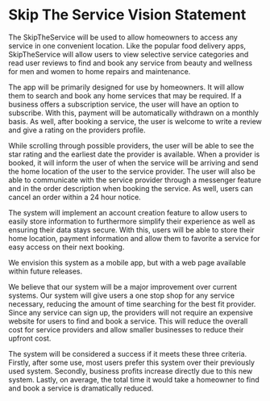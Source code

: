 #  Skip The Service Vision Statement

The SkipTheService will be used to allow homeowners to access any service in one convenient location.  Like the popular food delivery apps, SkipTheService will allow users to view selective service categories and read user reviews to find and book any service from beauty and wellness for men and women to home repairs and maintenance.

The app will be primarily designed for use by homeowners. It will allow them to search and book any home services that may be required. If a business offers a subscription service, the user will have an option to subscribe. With this, payment will be automatically withdrawn on a monthly basis. As well, after booking a service, the user is welcome to write a review and give a rating on the providers profile.

While scrolling through possible providers, the user will be able to see the star rating and the earliest date the provider is available. When a provider is booked, it will inform the user of when the service will be arriving and send the home location of the user to the service provider. The user will also be able to communicate with the service provider through a messenger feature and in the order description when booking the service. As well, users can cancel an order within a 24 hour notice.

The system will implement an account creation feature to allow users to easily store information to furthermore simplify their experience as well as ensuring their data stays secure. With this, users will be able to store their home location, payment information and allow them to favorite a service for easy access on their next booking.

We envision this system as a mobile app, but with a web page available within future releases.

We believe that our system will be a major improvement over current systems. Our system will give users a one stop shop for any service necessary, reducing the amount of time searching for the best fit provider. Since any service can sign up, the providers will not require an expensive website for users to find and book a service. This will reduce the overall cost for service providers and allow smaller businesses to reduce their upfront cost.

The system will be considered a success if it meets these three criteria. Firstly, after some use, most users prefer this system over their previously used system. Secondly, business profits increase directly due to this new system. Lastly, on average, the total time it would take a homeowner to find and book a service is dramatically reduced.
